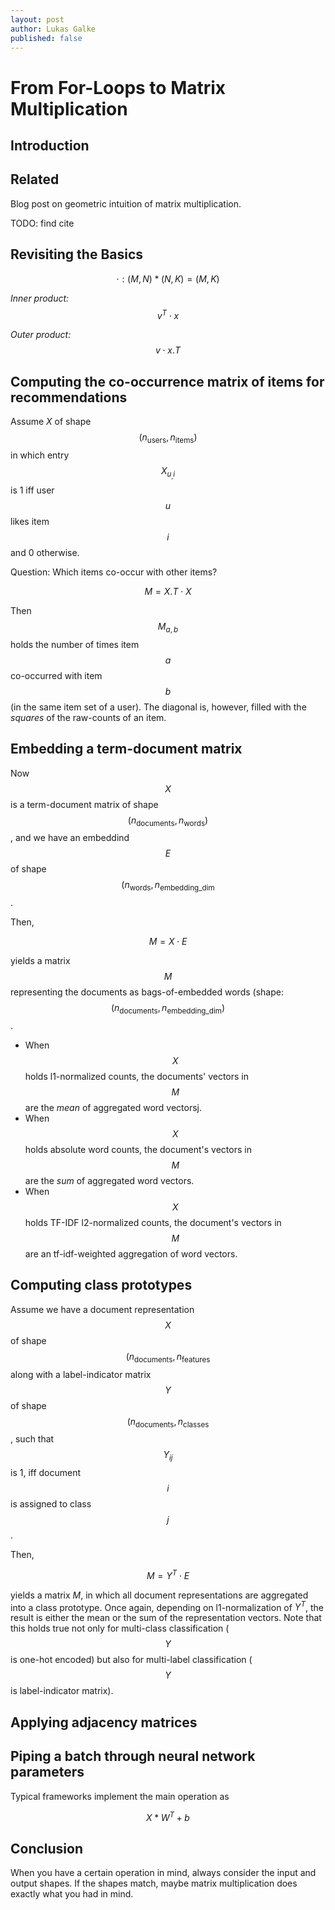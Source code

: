 ```yaml
---
layout: post
author: Lukas Galke
published: false
---
```


# From For-Loops to Matrix Multiplication

## Introduction 

## Related 

Blog post on geometric intuition of matrix multiplication.

TODO: find cite

## Revisiting the Basics

$$ \cdot : (M,N) * (N, K) = (M,K) $$

*Inner product:* $$v^T \cdot x$$

*Outer product:* $$ v \cdot x.T $$

## Computing the co-occurrence matrix of items for recommendations

Assume $X$ of shape $$(n_\text{users}, n_\text{items})$$ in which entry $$X_{u_,i}$$ is 1 iff user $$u$$ likes item $$i$$ and 0 otherwise.

Question: Which items co-occur with other items?

$$ M = X.T \cdot X $$

Then $$M_{a,b}$$ holds the number of times item $$a$$ co-occurred with item
$$b$$ (in the same item set of a user). The diagonal is, however, filled with
the *squares* of the raw-counts of an item.


## Embedding a term-document matrix

Now $$X$$ is a term-document matrix of shape $$(n_\text{documents}, n_\text{words})$$,
and we have an embeddind $$E$$ of shape $$(n_\text{words}, n_\text{embedding_dim}$$.

Then,

$$ M = X \cdot E $$

yields a matrix $$M$$ representing the documents as bags-of-embedded words
(shape: $$(n_\text{documents}, n_\text{embedding_dim})$$.

- When $$X$$ holds l1-normalized counts, the documents' vectors in $$M$$ are the
  *mean* of aggregated word vectorsj.
- When $$X$$ holds absolute word counts, the document's vectors in $$M$$ are the
  *sum* of aggregated word vectors.
- When $$X$$ holds TF-IDF l2-normalized counts, the document's vectors in $$M$$ are
  an tf-idf-weighted aggregation of word vectors.

## Computing class prototypes

Assume we have a document representation $$X$$ of shape $$(n_\text{documents},
n_\text{features}$$ along with a label-indicator matrix $$Y$$ of shape
$$(n_\text{documents}, n_\text{classes}$$, such that $$Y_{ij}$$ is 1, iff document
$$i$$ is assigned to class $$j$$.

Then, 

$$ M = Y^T \cdot E $$

yields a matrix $M$, in which all document representations are aggregated into
a class prototype.  Once again, depending on l1-normalization of $Y^T$, the
result is either the mean or the sum of the representation vectors.  Note that
this holds true not only for multi-class classification ($$Y$$ is one-hot encoded)
but also for multi-label classification ($$Y$$ is label-indicator matrix).


## Applying adjacency matrices 


## Piping a batch through neural network parameters

Typical frameworks implement the main operation as 

$$ X * W^T + b $$

## Conclusion

When you have a certain operation in mind, always consider the input and output shapes.
If the shapes match, maybe matrix multiplication does exactly what you had in mind.



